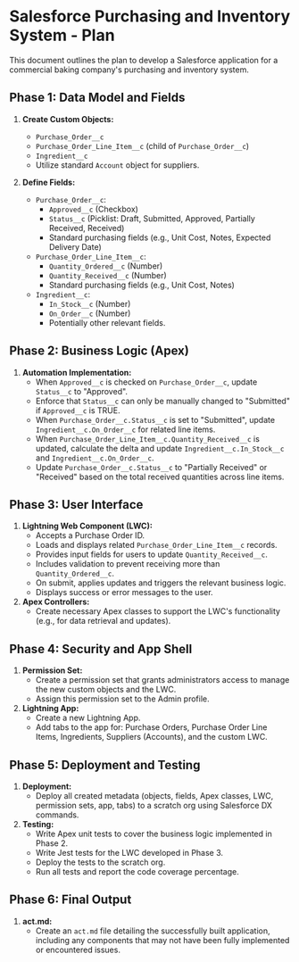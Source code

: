 # Salesforce Purchasing and Inventory System - Plan

This document outlines the plan to develop a Salesforce application for a commercial baking company's purchasing and inventory system.

## Phase 1: Data Model and Fields

1.  **Create Custom Objects:**
    *   `Purchase_Order__c`
    *   `Purchase_Order_Line_Item__c` (child of `Purchase_Order__c`)
    *   `Ingredient__c`
    *   Utilize standard `Account` object for suppliers.

2.  **Define Fields:**
    *   `Purchase_Order__c`:
        *   `Approved__c` (Checkbox)
        *   `Status__c` (Picklist: Draft, Submitted, Approved, Partially Received, Received)
        *   Standard purchasing fields (e.g., Unit Cost, Notes, Expected Delivery Date)
    *   `Purchase_Order_Line_Item__c`:
        *   `Quantity_Ordered__c` (Number)
        *   `Quantity_Received__c` (Number)
        *   Standard purchasing fields (e.g., Unit Cost, Notes)
    *   `Ingredient__c`:
        *   `In_Stock__c` (Number)
        *   `On_Order__c` (Number)
        *   Potentially other relevant fields.

## Phase 2: Business Logic (Apex)

1.  **Automation Implementation:**
    *   When `Approved__c` is checked on `Purchase_Order__c`, update `Status__c` to "Approved".
    *   Enforce that `Status__c` can only be manually changed to "Submitted" if `Approved__c` is TRUE.
    *   When `Purchase_Order__c.Status__c` is set to "Submitted", update `Ingredient__c.On_Order__c` for related line items.
    *   When `Purchase_Order_Line_Item__c.Quantity_Received__c` is updated, calculate the delta and update `Ingredient__c.In_Stock__c` and `Ingredient__c.On_Order__c`.
    *   Update `Purchase_Order__c.Status__c` to "Partially Received" or "Received" based on the total received quantities across line items.

## Phase 3: User Interface

1.  **Lightning Web Component (LWC):**
    *   Accepts a Purchase Order ID.
    *   Loads and displays related `Purchase_Order_Line_Item__c` records.
    *   Provides input fields for users to update `Quantity_Received__c`.
    *   Includes validation to prevent receiving more than `Quantity_Ordered__c`.
    *   On submit, applies updates and triggers the relevant business logic.
    *   Displays success or error messages to the user.
2.  **Apex Controllers:**
    *   Create necessary Apex classes to support the LWC's functionality (e.g., for data retrieval and updates).

## Phase 4: Security and App Shell

1.  **Permission Set:**
    *   Create a permission set that grants administrators access to manage the new custom objects and the LWC.
    *   Assign this permission set to the Admin profile.
2.  **Lightning App:**
    *   Create a new Lightning App.
    *   Add tabs to the app for: Purchase Orders, Purchase Order Line Items, Ingredients, Suppliers (Accounts), and the custom LWC.

## Phase 5: Deployment and Testing

1.  **Deployment:**
    *   Deploy all created metadata (objects, fields, Apex classes, LWC, permission sets, app, tabs) to a scratch org using Salesforce DX commands.
2.  **Testing:**
    *   Write Apex unit tests to cover the business logic implemented in Phase 2.
    *   Write Jest tests for the LWC developed in Phase 3.
    *   Deploy the tests to the scratch org.
    *   Run all tests and report the code coverage percentage.

## Phase 6: Final Output

1.  **act.md:**
    *   Create an `act.md` file detailing the successfully built application, including any components that may not have been fully implemented or encountered issues.

